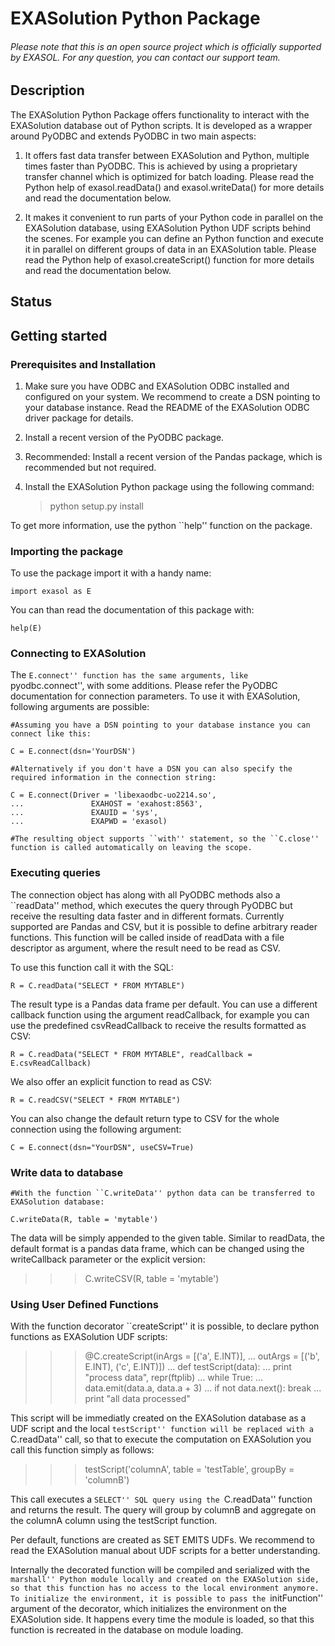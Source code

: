 # EXASolution Python Package

###### Please note that this is an open source project which is officially supported by EXASOL. For any question, you can contact our support team.

## Description

The EXASolution Python Package offers functionality to interact with the EXASolution
database out of Python scripts. It is developed as a wrapper around PyODBC and
extends PyODBC in two main aspects:

1. It offers fast data transfer between EXASolution and Python, multiple
   times faster than PyODBC.  This is achieved by using a proprietary
   transfer channel which is optimized for batch loading. Please read
   the Python help of exasol.readData() and exasol.writeData() for more
   details and read the documentation below.

2. It makes it convenient to run parts of your Python code in parallel on
   the EXASolution database, using EXASolution Python UDF scripts behind
   the scenes. For example you can define an Python function and execute it
   in parallel on different groups of data in an EXASolution
   table. Please read the Python help of exasol.createScript() function for
   more details and read the documentation below.
   
## Status


## Getting started   
   
### Prerequisites and Installation

1. Make sure you have ODBC and EXASolution ODBC installed and configured on
   your system. We recommend to create a DSN pointing to your database
   instance. Read the README of the EXASolution ODBC driver package for details.

2. Install a recent version of the PyODBC package.

3. Recommended: Install a recent version of the Pandas package, which is
   recommended but not required.

4. Install the EXASolution Python package using the following command:
   > python setup.py install

To get more information, use the python ``help'' function on the
package.



### Importing the package

To use the package import it with a handy name:

```
import exasol as E
```

You can than read the documentation of this package with:
```
help(E)
```



### Connecting to EXASolution

The ``E.connect'' function has the same arguments, like
``pyodbc.connect'', with some additions. Please refer the PyODBC
documentation for connection parameters. To use it with EXASolution,
following arguments are possible:

```
#Assuming you have a DSN pointing to your database instance you can connect like this:

C = E.connect(dsn='YourDSN')

#Alternatively if you don't have a DSN you can also specify the required information in the connection string:

C = E.connect(Driver = 'libexaodbc-uo2214.so',
...               EXAHOST = 'exahost:8563',
...               EXAUID = 'sys',
...               EXAPWD = 'exasol)

#The resulting object supports ``with'' statement, so the ``C.close'' function is called automatically on leaving the scope.
```


### Executing queries

The connection object has along with all PyODBC methods also a
``readData'' method, which executes the query through PyODBC but
receive the resulting data faster and in different formats. Currently
supported are Pandas and CSV, but it is possible to define arbitrary
reader functions. This function will be called inside of readData
with a file descriptor as argument, where the result need to be read
as CSV.

To use this function call it with the SQL:
```
R = C.readData("SELECT * FROM MYTABLE")
```

The result type is a Pandas data frame per default. You can use a 
different callback function using the argument readCallback, for 
example you can use the predefined csvReadCallback to receive the
results formatted as CSV:
```
R = C.readData("SELECT * FROM MYTABLE", readCallback = E.csvReadCallback)
```

We also offer an explicit function to read as CSV:
```
R = C.readCSV("SELECT * FROM MYTABLE")
```

You can also change the default return type to CSV for the whole
connection using the following argument:
```
C = E.connect(dsn="YourDSN", useCSV=True)
```


### Write data to database
```
#With the function ``C.writeData'' python data can be transferred to EXASolution database:

C.writeData(R, table = 'mytable')
```

The data will be simply appended to the given table.
Similar to readData, the default format is a pandas data frame, which
can be changed using the writeCallback parameter or the explicit version:

>>> C.writeCSV(R, table = 'mytable')



### Using User Defined Functions

With the function decorator ``createScript'' it is possible, to
declare python functions as EXASolution UDF scripts:

>>>  @C.createScript(inArgs = [('a', E.INT)],
...                  outArgs = [('b', E.INT), ('c', E.INT)])
...  def testScript(data):
...      print "process data", repr(ftplib)
...      while True:
...          data.emit(data.a, data.a + 3)
...          if not data.next(): break
...      print "all data processed"

This script will be immediatly created on the EXASolution database as
a UDF script and the local ``testScript'' function will be
replaced with a ``C.readData'' call, so that to execute the computation
on EXASolution you call this function simply as follows:

>>> testScript('columnA', table = 'testTable', groupBy = 'columnB')

This call executes a ``SELECT'' SQL query using the ``C.readData'' function
and returns the result. The query will group by columnB and aggregate on
the columnA column using the testScript function.

Per default, functions are created as SET EMITS UDFs. We recommend to read the
EXASolution manual about UDF scripts for a better understanding.

Internally the decorated function will be compiled and serialized with
the ``marshall'' Python module locally and created on the EXASolution
side, so that this function has no access to the local environment
anymore. To initialize the environment, it is possible to pass the
``initFunction'' argument of the decorator, which initializes the
environment on the EXASolution side. It happens every time the module
is loaded, so that this function is recreated in the database on
module loading.



